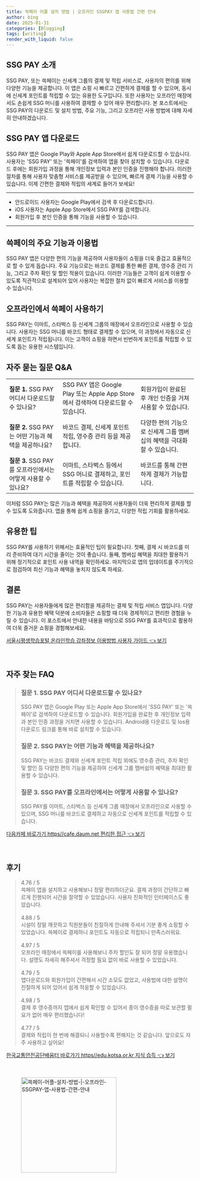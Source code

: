 ```yaml
---
title: 쓱페이 어플 설치 방법 | 오프라인 SSGPAY 앱 사용법 간편 안내
author: bing
date: 2025-01-31
categories: [Blogging]
tags: [writing]
render_with_liquid: false
---
```



<h2 id='SSG_CMD_introduction'>SSG PAY 소개</h2>

<p>SSG PAY, 또는 쓱페이는 신세계 그룹의 결제 및 적립 서비스로, 사용자의 편의를 위해 다양한 기능을 제공합니다. 이 앱은 쇼핑 시 빠르고 간편하게 결제를 할 수 있으며, 동시에 신세계 포인트를 적립할 수 있는 유용한 도구입니다. 또한 사용자는 오프라인 매장에서도 손쉽게 SSG 머니를 사용하여 결제할 수 있어 매우 편리합니다. 본 포스트에서는 SSG PAY의 다운로드 및 설치 방법, 주요 기능, 그리고 오프라인 사용 방법에 대해 자세히 안내하겠습니다.</p>

<h2 id='SSG_CMD_download'>SSG PAY 앱 다운로드</h2>

<p>SSG PAY 앱은 Google Play와 Apple App Store에서 쉽게 다운로드할 수 있습니다. 사용자는 'SSG PAY' 또는 '쓱페이'를 검색하여 앱을 찾아 설치할 수 있습니다. 다운로드 후에는 회원가입 과정을 통해 개인정보 입력과 본인 인증을 진행해야 합니다. 이러한 절차를 통해 사용자 맞춤형 서비스를 제공받을 수 있으며, 빠르게 결제 기능을 사용할 수 있습니다. 이제 간편한 결제와 적립의 세계로 들어가 보세요!</p>

<hr />

<ul>
    <li>안드로이드 사용자는 Google Play에서 검색 후 다운로드합니다.</li>
    <li>iOS 사용자는 Apple App Store에서 SSG PAY를 검색합니다.</li>
    <li>회원가입 후 본인 인증을 통해 기능을 사용할 수 있습니다.</li>
</ul>

<hr />

<h2 id='SSG_CMD_features'>쓱페이의 주요 기능과 이용법</h2>

<p>SSG PAY 앱은 다양한 편의 기능을 제공하여 사용자들이 쇼핑을 더욱 즐겁고 효율적으로 할 수 있게 돕습니다. 주요 기능으로는 바코드 결제를 통한 빠른 결제, 영수증 관리 기능, 그리고 주차 확인 및 할인 적용이 있습니다. 이러한 기능들은 고객이 쉽게 이용할 수 있도록 직관적으로 설계되어 있어 사용자는 복잡한 절차 없이 빠르게 서비스를 이용할 수 있습니다.</p>

<h2 id='SSG_CMD_offline_use'>오프라인에서 쓱페이 사용하기</h2>

<p>SSG PAY는 이마트, 스타벅스 등 신세계 그룹의 매장에서 오프라인으로 사용할 수 있습니다. 사용자는 SSG 머니를 바코드 형태로 결제할 수 있으며, 이 과정에서 자동으로 신세계 포인트가 적립됩니다. 이는 고객이 쇼핑을 하면서 빈번하게 포인트를 적립할 수 있도록 돕는 유용한 시스템입니다.</p>

<h2 id='SSG_CMD_FAQ'>자주 묻는 질문 Q&A</h2>

<table>
    <tr>
        <td><b>질문 1.</b> SSG PAY 어디서 다운로드할 수 있나요?</td>
        <td>SSG PAY 앱은 Google Play 또는 Apple App Store에서 검색하여 다운로드할 수 있습니다.</td>
        <td>회원가입이 완료된 후 개인 인증을 거쳐 사용할 수 있습니다.</td>
    </tr>
    <tr>
        <td><b>질문 2.</b> SSG PAY는 어떤 기능과 혜택을 제공하나요?</td>
        <td>바코드 결제, 신세계 포인트 적립, 영수증 관리 등을 제공합니다.</td>
        <td>다양한 편의 기능으로 신세계 그룹 멤버십의 혜택을 극대화할 수 있습니다.</td>
    </tr>
    <tr>
        <td><b>질문 3.</b> SSG PAY를 오프라인에서는 어떻게 사용할 수 있나요?</td>
        <td>이마트, 스타벅스 등에서 SSG 머니로 결제하고, 포인트를 적립할 수 있습니다.</td>
        <td>바코드를 통해 간편하게 결제가 가능합니다.</td>
    </tr>
</table>

<p>이처럼 SSG PAY는 많은 기능과 혜택을 제공하여 사용자들이 더욱 편리하게 결제를 할 수 있도록 도와줍니다. 앱을 통해 쉽게 쇼핑을 즐기고, 다양한 적립 기회를 활용하세요.</p>

<h2 id='SSG_CMD_useful_tips'>유용한 팁</h2>

<p>SSG PAY를 사용하기 위해서는 효율적인 팁이 필요합니다. 첫째, 결제 시 바코드를 미리 준비하여 대기 시간을 줄이는 것이 좋습니다. 둘째, 멤버십 혜택을 최대한 활용하기 위해 정기적으로 포인트 사용 내역을 확인하세요. 마지막으로 앱의 업데이트를 주기적으로 점검하여 최신 기능과 혜택을 놓치지 않도록 하세요.</p>

<h2 id='SSG_CMD_summary'>결론</h2>

<p>SSG PAY는 사용자들에게 많은 편리함을 제공하는 결제 및 적립 서비스 앱입니다. 다양한 기능과 유용한 혜택 덕분에 소비자들은 쇼핑할 때 더욱 경제적이고 편리한 경험을 누릴 수 있습니다. 이 포스트에서 안내한 내용을 바탕으로 SSG PAY를 효과적으로 활용하여 더욱 즐거운 쇼핑을 경험해보세요.</p>


<p><a class="click-button" title="서울시평생학습포털 온라인학습 강좌정보 이용방법 사용자 가이드" href="https://aptwhite.github.io/posts/%EC%84%9C%EC%9A%B8%EC%8B%9C%ED%8F%89%EC%83%9D%ED%95%99%EC%8A%B5%ED%8F%AC%ED%84%B8-%EC%98%A8%EB%9D%BC%EC%9D%B8%ED%95%99%EC%8A%B5-%EA%B0%95%EC%A2%8C%EC%A0%95%EB%B3%B4-%EC%9D%B4%EC%9A%A9%EB%B0%A9%EB%B2%95-%EC%82%AC%EC%9A%A9%EC%9E%90-%EA%B0%80%EC%9D%B4%EB%93%9C/" rel="dofollow">서울시평생학습포털 온라인학습 강좌정보 이용방법 사용자 가이드 👈 보기</a></p><br>
<h2 id='자주_찾는_FAQ'>자주 찾는 FAQ</h2>
<div itemscope="" itemtype="https://schema.org/FAQPage"> 
<blockquote> 
<div itemscope="" itemprop="mainEntity" itemtype="https://schema.org/Question"> 
<h3 itemprop="name">질문 1. SSG PAY 어디서 다운로드할 수 있나요?</h3> 
<div itemscope="" itemprop="acceptedAnswer" itemtype="https://schema.org/Answer"> 
<span itemprop="text"> 
<p>SSG PAY 앱은 Google Play 또는 Apple App Store에서 'SSG PAY' 또는 '쓱페이'로 검색하여 다운로드할 수 있습니다. 회원가입을 완료한 후 개인정보 입력과 본인 인증 과정을 거치면 사용할 수 있습니다. Android용 다운로드 및 Ios용 다운로드 링크를 통해 바로 설치할 수 있습니다.</p> 
</span> 
</div> 
</div> 

<div itemscope="" itemprop="mainEntity" itemtype="https://schema.org/Question"> 
<h3 itemprop="name">질문 2. SSG PAY는 어떤 기능과 혜택을 제공하나요?</h3> 
<div itemscope="" itemprop="acceptedAnswer" itemtype="https://schema.org/Answer"> 
<span itemprop="text"> 
<p>SSG PAY는 바코드 결제와 신세계 포인트 적립 외에도 영수증 관리, 주차 확인 및 할인 등 다양한 편의 기능을 제공하여 신세계 그룹 멤버쉽의 혜택을 최대한 활용할 수 있습니다.</p> 
</span> 
</div> 
</div> 

<div itemscope="" itemprop="mainEntity" itemtype="https://schema.org/Question"> 
<h3 itemprop="name">질문 3. SSG PAY를 오프라인에서는 어떻게 사용할 수 있나요?</h3> 
<div itemscope="" itemprop="acceptedAnswer" itemtype="https://schema.org/Answer"> 
<span itemprop="text"> 
<p>SSG PAY를 이마트, 스타벅스 등 신세계 그룹 매장에서 오프라인으로 사용할 수 있으며, SSG 머니를 바코드로 결제하고 자동으로 신세계 포인트를 적립할 수 있습니다.</p> 
</span> 
</div> 
</div> 
</blockquote> 
</div>
<p><a class="click-button" title="다음카페 바로가기 https//cafe.daum.net 편리한 접근" href="https://aptwhite.github.io/posts/%EB%8B%A4%EC%9D%8C%EC%B9%B4%ED%8E%98-%EB%B0%94%EB%A1%9C%EA%B0%80%EA%B8%B0-httpscafe.daum.net-%ED%8E%B8%EB%A6%AC%ED%95%9C-%EC%A0%91%EA%B7%BC/" rel="dofollow">다음카페 바로가기 https//cafe.daum.net 편리한 접근 👈 보기</a></p><br>
<h2 id='후기'>후기</h2>
<div itemscope itemtype="https://schema.org/Product">
  <blockquote>
  <div itemprop="review" itemscope itemtype="https://schema.org/Review">
      <div itemprop="reviewRating" itemscope itemtype="https://schema.org/Rating"> <span itemprop="ratingValue">4.76</span> / <span itemprop="bestRating">5</span> </div>
      <span itemprop="reviewBody">쓱페이 앱을 설치하고 사용해보니 정말 편리하더군요. 결제 과정이 간단하고 빠르게 진행되어 시간을 절약할 수 있었습니다. 사용자 친화적인 인터페이스도 좋았습니다.</span>
  </div>
  <br>
  <div itemprop="review" itemscope itemtype="https://schema.org/Review">
      <div itemprop="reviewRating" itemscope itemtype="https://schema.org/Rating"> <span itemprop="ratingValue">4.88</span> / <span itemprop="bestRating">5</span> </div>
      <span itemprop="reviewBody">시설이 정말 깨끗하고 직원분들이 친절하게 안내해 주셔서 기분 좋게 쇼핑할 수 있었습니다. 쓱페이로 결제하니 포인트도 자동으로 적립되니 만족스러워요.</span>
  </div>
  <br>
  <div itemprop="review" itemscope itemtype="https://schema.org/Review">
      <div itemprop="reviewRating" itemscope itemtype="https://schema.org/Rating"> <span itemprop="ratingValue">4.97</span> / <span itemprop="bestRating">5</span> </div>
      <span itemprop="reviewBody">오프라인 매장에서 쓱페이를 사용해보니 주차 할인도 잘 되어 정말 유용했습니다. 설명도 자세히 해주셔서 걱정할 필요 없이 바로 사용할 수 있었습니다.</span>
  </div>
  <br>
  <div itemprop="review" itemscope itemtype="https://schema.org/Review">
      <div itemprop="reviewRating" itemscope itemtype="https://schema.org/Rating"> <span itemprop="ratingValue">4.79</span> / <span itemprop="bestRating">5</span> </div>
      <span itemprop="reviewBody">앱다운로드와 회원가입이 간편해서 시간 소모도 없었고, 사용법에 대한 설명이 친절하게 되어 있어서 쉽게 적응할 수 있었습니다.</span>
  </div>
  <br>
  <div itemprop="review" itemscope itemtype="https://schema.org/Review">
      <div itemprop="reviewRating" itemscope itemtype="https://schema.org/Rating"> <span itemprop="ratingValue">4.98</span> / <span itemprop="bestRating">5</span> </div>
      <span itemprop="reviewBody">결제 후 영수증까지 앱에서 쉽게 확인할 수 있어서 종이 영수증을 따로 보관할 필요가 없어 매우 편리했습니다!</span>
  </div>
  <br>
  <div itemprop="review" itemscope itemtype="https://schema.org/Review">
      <div itemprop="reviewRating" itemscope itemtype="https://schema.org/Rating"> <span itemprop="ratingValue">4.77</span> / <span itemprop="bestRating">5</span> </div>
      <span itemprop="reviewBody">결제와 적립이 한 번에 해결되니 사용할수록 편해지는 것 같습니다. 앞으로도 자주 사용하고 싶어요!</span>
  </div>
  </blockquote>
</div>
<p><a class="click-button" title="한국교통안전공단배움터 바로가기 https//edu.kotsa.or.kr 지식 습득" href="https://aptwhite.github.io/posts/%ED%95%9C%EA%B5%AD%EA%B5%90%ED%86%B5%EC%95%88%EC%A0%84%EA%B3%B5%EB%8B%A8%EB%B0%B0%EC%9B%80%ED%84%B0-%EB%B0%94%EB%A1%9C%EA%B0%80%EA%B8%B0-httpsedu.kotsa.or.kr-%EC%A7%80%EC%8B%9D-%EC%8A%B5%EB%93%9D/" rel="dofollow">한국교통안전공단배움터 바로가기 https//edu.kotsa.or.kr 지식 습득 👈 보기</a></p><br>
<figure class="image"><img src="https://aptwhite.github.io/assets/img/thumbnail/쓱페이-어플-설치-방법-|-오프라인-SSGPAY-앱-사용법-간편-안내.webp" alt="쓱페이-어플-설치-방법-|-오프라인-SSGPAY-앱-사용법-간편-안내" width="256" height="256"></figure>